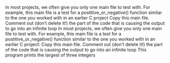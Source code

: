 In most projects, we often give you only one main file to test with. For example, this main file is a test for a postitive_or_negative() function similar to the one you worked with in an earlier C project
Copy this main file. Comment out (don’t delete it!) the part of the code that is causing the output to go into an infinite loop
In most projects, we often give you only one main file to test with. For example, this main file is a test for a postitive_or_negative() function similar to the one you worked with in an earlier C project:
Copy this main file. Comment out (don’t delete it!) the part of the code that is causing the output to go into an infinite loop
This program prints the largest of three integers
